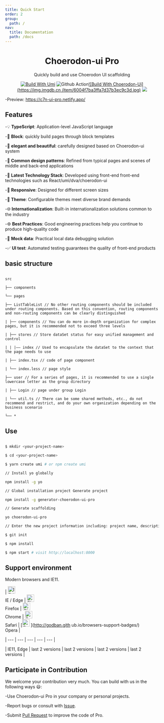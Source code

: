 ```yaml
---
title: Quick Start
order: 2
group:
  path: /
nav:
  title: Documentation
  path: /docs
---
```


<h1 align="center">Choerodon-ui Pro</h1>

<div align="center">

Quickly build and use Choerodon UI scaffolding

[![Build With Umi](https://img.shields.io/badge/build%20with-umi-028fe4.svg?style=flat-square)](http://umijs.org/) ![Github Action](https://github.com/ant-design/ant-design-pro/workflows/Node%20CI/badge.svg)[![Build With Choerodon-Ui](https://img.imgdb.cn /item/6004f7ba3ffa7d37b3ec9c3d.jpg)](https://open-hand.gitee.io/choerodon-ui) ![](https://img.imgdb.cn/item/6004e6b03ffa7d37b3e49c8a.jpg)

</div>

-Preview: https://c7n-ui-pro.netlify.app/

## Features

-:bulb: **TypeScript**: Application-level JavaScript language

-:scroll: **Block**: quickly build pages through block templates

-:gem: **elegant and beautiful**: carefully designed based on Choerodon-ui system

-:triangular_ruler: **Common design patterns**: Refined from typical pages and scenes of middle and back-end applications

-:rocket: **Latest Technology Stack**: Developed using front-end front-end technologies such as React/umi/dva/choerodon-ui

-:iphone: **Responsive**: Designed for different screen sizes

-:art: **Theme**: Configurable themes meet diverse brand demands

-:globe_with_meridians: **Internationalization**: Built-in internationalization solutions common to the industry

-:gear: **Best Practices**: Good engineering practices help you continue to produce high-quality code

-:1234: **Mock data**: Practical local data debugging solution

-:white_check_mark: **UI test**: Automated testing guarantees the quality of front-end products

## basic structure

```

src

├── components

└── pages

├── ListTableList // No other routing components should be included under routing components. Based on this convention, routing components and non-routing components can be clearly distinguished

| ├── components // You can do more in-depth organization for complex pages, but it is recommended not to exceed three levels

| ├── stores // Store dataSet status for easy unified management and control

| | |—— index // Used to encapsulate the dataSet to the context that the page needs to use

| ├── index.tsx // code of page component

| └── index.less // page style

├── user // For a series of pages, it is recommended to use a single lowercase letter as the group directory

| ├── Login // page under group Login

| └── util.ts // There can be some shared methods, etc., do not recommend and restrict, and do your own organization depending on the business scenario

└── *

```

## Use

```bash

$ mkdir <your-project-name>

$ cd <your-project-name>

$ yarn create umi # or npm create umi

// Install yo globally

npm install -g yo

// Global installation project Generate project

npm install -g generator-choerodon-ui-pro

// Generate scaffolding

yo choerodon-ui-pro

// Enter the new project information including: project name, description, author

$ git init

$ npm install

$ npm start # visit http://localhost:8000

```

## Support environment

Modern browsers and IE11.

| [<img src="https://raw.githubusercontent.com/alrra/browser-logos/master/src/edge/edge_48x48.png" alt="IE / Edge" width="24px" height="24px" />](http://godban.github.io/browsers-support-badges/)</br>IE / Edge | [<img src="https://raw.githubusercontent.com/alrra/browser-logos /master/src/firefox/firefox_48x48.png" alt="Firefox" width="24px" height="24px" />](http://godban.github.io/browsers-support-badges/)</br >Firefox | [<img src="https://raw.githubusercontent.com/alrra/browser-logos/master/src/chrome/chrome_48x48.png" alt="Chrome" width="24px" height="24px" />](http://godban.github.io/browsers-support-badges/)</br>Chrome | [<img src="https://raw.githubusercontent.com/alrra/browser-logos/master /src/safari/safari_48x48.png" alt="Safari" width="24px" height="24px" />](http://godban.github.io/browsers-support-badges/)</br>Safari | [<img src="https://raw.githubusercontent.com/alrra/browser-logos/master/src/opera/opera_48x48.png" alt="Opera" width="24px" height="24px" /> ](http://godban.gith ub.io/browsers-support-badges/)</br>Opera |

| --- | --- | --- | --- | --- |

| IE11, Edge | last 2 versions | last 2 versions | last 2 versions | last 2 versions |

## Participate in Contribution

We welcome your contribution very much. You can build with us in the following ways :smiley::

-Use Choerodon-ui Pro in your company or personal projects.

-Report bugs or consult with [Issue](https://github.com/sunchir/choerodon-ui-pro/issues).

-Submit [Pull Request](https://github.com/sunchir/choerodon-ui-pro/pulls) to improve the code of Pro.
